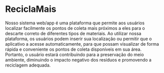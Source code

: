 # ReciclaMais
Nosso sistema web/app é uma plataforma que permite aos usuários localizar facilmente os pontos de coleta mais próximos a eles para o descarte correto de diferentes tipos de materiais. Ao utilizar nossa plataforma, os usuários podem inserir sua localização ou permitir que o aplicativo a acesse automaticamente, para que possam visualizar de forma rápida e conveniente os pontos de coleta disponíveis em sua área.
Portanto, o usuário estará contribuindo para a preservação do meio ambiente, diminuindo o impacto negativo dos resíduos e promovendo a reciclagem adequada.
